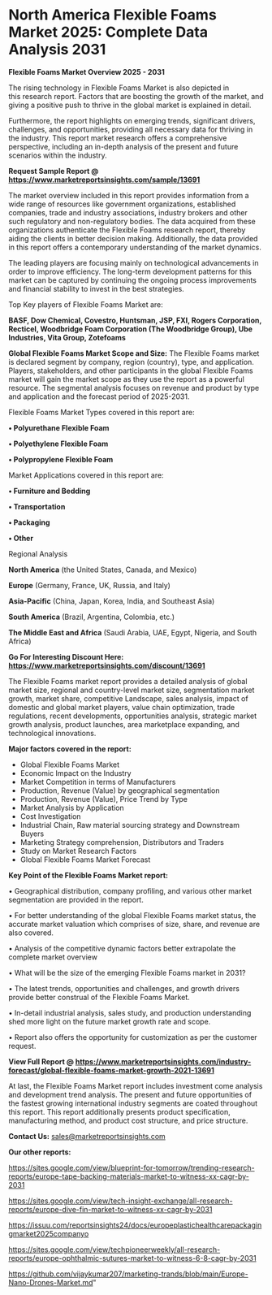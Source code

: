 # North America Flexible Foams Market 2025: Complete Data Analysis 2031

<Strong> Flexible Foams Market Overview 2025 - 2031</strong>

The rising technology in Flexible Foams Market is also depicted in this research report. Factors that are boosting the growth of the market, and giving a positive push to thrive in the global market is explained in detail.

Furthermore, the report highlights on emerging trends, significant drivers, challenges, and opportunities, providing all necessary data for thriving in the industry. This report market research offers a comprehensive perspective, including an in-depth analysis of the present and future scenarios within the industry.

<strong>Request Sample Report @ <a href=https://www.marketreportsinsights.com/sample/13691>https://www.marketreportsinsights.com/sample/13691</a></strong>

The market overview included in this report provides information from a wide range of resources like government organizations, established companies, trade and industry associations, industry brokers and other such regulatory and non-regulatory bodies. The data acquired from these organizations authenticate the Flexible Foams research report, thereby aiding the clients in better decision making. Additionally, the data provided in this report offers a contemporary understanding of the market dynamics.

The leading players are focusing mainly on technological advancements in order to improve efficiency. The long-term development patterns for this market can be captured by continuing the ongoing process improvements and financial stability to invest in the best strategies.

Top Key players of Flexible Foams Market are:

<strong>BASF, Dow Chemical, Covestro, Huntsman, JSP, FXI, Rogers Corporation, Recticel, Woodbridge Foam Corporation (The Woodbridge Group), Ube Industries, Vita Group, Zotefoams</strong>

<strong><b>Global Flexible Foams Market Scope and Size:</b></strong>
The Flexible Foams market is declared segment by company, region (country), type, and application. Players, stakeholders, and other participants in the global Flexible Foams market will gain the market scope as they use the report as a powerful resource. The segmental analysis focuses on revenue and product by type and application and the forecast period of 2025-2031.

Flexible Foams Market Types covered in this report are:

<strong>• Polyurethane Flexible Foam

• Polyethylene Flexible Foam

• Polypropylene Flexible Foam</strong>

Market Applications covered in this report are:

<strong>• Furniture and Bedding

• Transportation

• Packaging

• Other</strong> 

Regional Analysis

<strong>North America</strong> (the United States, Canada, and Mexico)

<strong>Europe</strong> (Germany, France, UK, Russia, and Italy)

<strong>Asia-Pacific</strong> (China, Japan, Korea, India, and Southeast Asia)

<strong>South America</strong> (Brazil, Argentina, Colombia, etc.)

<strong>The Middle East and Africa</strong> (Saudi Arabia, UAE, Egypt, Nigeria, and South Africa)

<strong>Go For Interesting Discount Here: <a href=https://www.marketreportsinsights.com/discount/13691>https://www.marketreportsinsights.com/discount/13691</a></strong>

The Flexible Foams market report provides a detailed analysis of global market size, regional and country-level market size, segmentation market growth, market share, competitive Landscape, sales analysis, impact of domestic and global market players, value chain optimization, trade regulations, recent developments, opportunities analysis, strategic market growth analysis, product launches, area marketplace expanding, and technological innovations.

<strong><b>Major factors covered in the report:</b></strong>
<ul>
  <li>Global Flexible Foams Market </li>
  <li>Economic Impact on the Industry</li>
  <li>Market Competition in terms of Manufacturers</li>
  <li>Production, Revenue (Value) by geographical segmentation</li>
  <li>Production, Revenue (Value), Price Trend by Type</li>
  <li>Market Analysis by Application</li>
  <li>Cost Investigation</li>
  <li>Industrial Chain, Raw material sourcing strategy and Downstream Buyers</li>
  <li>Marketing Strategy comprehension, Distributors and Traders</li>
  <li>Study on Market Research Factors</li>
  <li>Global Flexible Foams Market Forecast</li>
</ul>

<strong><b>Key Point of the Flexible Foams Market report:</b></strong>

• Geographical distribution, company profiling, and various other market segmentation are provided in the report.

• For better understanding of the global Flexible Foams market status, the accurate market valuation which comprises of size, share, and revenue are also covered.

• Analysis of the competitive dynamic factors better extrapolate the complete market overview

• What will be the size of the emerging Flexible Foams market in 2031?

• The latest trends, opportunities and challenges, and growth drivers provide better construal of the Flexible Foams Market.

• In-detail industrial analysis, sales study, and production understanding shed more light on the future market growth rate and scope.

• Report also offers the opportunity for customization as per the customer request.

<strong><b>View Full Report @ <a href=https://www.marketreportsinsights.com/industry-forecast/global-flexible-foams-market-growth-2021-13691>https://www.marketreportsinsights.com/industry-forecast/global-flexible-foams-market-growth-2021-13691</a></b></strong>


At last, the Flexible Foams Market report includes investment come analysis and development trend analysis. The present and future opportunities of the fastest growing international industry segments are coated throughout this report. This report additionally presents product specification, manufacturing method, and product cost structure, and price structure.

<strong>Contact Us:</strong>
sales@marketreportsinsights.com

<strong>Our other reports:</strong>

<a href=https://sites.google.com/view/blueprint-for-tomorrow/trending-research-reports/europe-tape-backing-materials-market-to-witness-xx-cagr-by-2031>https://sites.google.com/view/blueprint-for-tomorrow/trending-research-reports/europe-tape-backing-materials-market-to-witness-xx-cagr-by-2031</a>

<a href=https://sites.google.com/view/tech-insight-exchange/all-research-reports/europe-dive-fin-market-to-witness-xx-cagr-by-2031>https://sites.google.com/view/tech-insight-exchange/all-research-reports/europe-dive-fin-market-to-witness-xx-cagr-by-2031</a>

<a href=https://issuu.com/reportsinsights24/docs/europeplastichealthcarepackagingmarket2025companyo>https://issuu.com/reportsinsights24/docs/europeplastichealthcarepackagingmarket2025companyo</a>

<a href=https://sites.google.com/view/techpioneerweekly/all-research-reports/europe-ophthalmic-sutures-market-to-witness-6-8-cagr-by-2031>https://sites.google.com/view/techpioneerweekly/all-research-reports/europe-ophthalmic-sutures-market-to-witness-6-8-cagr-by-2031</a>

<a href=https://github.com/vijaykumar207/marketing-trands/blob/main/Europe-Nano-Drones-Market.md>https://github.com/vijaykumar207/marketing-trands/blob/main/Europe-Nano-Drones-Market.md</a>"
